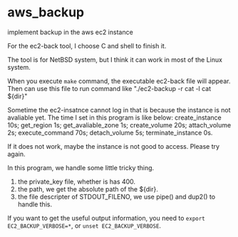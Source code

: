 # aws_backup
implement backup in the aws ec2 instance

For the ec2-back tool, I choose C and shell to finish it.

The tool is for NetBSD system, but I think it can work in most
of the Linux system.

When you execute `make` command, the executable ec2-back file
will appear. Then can use this file to run command like 
"./ec2-backup -r cat -l cat ${dir}"

Sometime the ec2-insatnce cannot log in that is because the
instance is not avaliable yet.
The time I set in this program is like below:
create_instance 	10s;
get_region 		1s;
get_avaliable_zone 	1s;
create_volume		20s;
attach_volume		2s;
execute_command		70s;
detach_volume		5s;
terminate_instance	0s.

If it does not work, maybe the instance is not good to access.
Please try again.

In this program, we handle some little tricky thing.
1. the private_key file, whether is has 400.
2. the path, we get the absolute path of the ${dir}.
3. the file descripter of STDOUT_FILENO, we use pipe() and 
   dup2() to handle this.

If you want to get the useful output information, you need to 
`export EC2_BACKUP_VERBOSE=*`, or `unset EC2_BACKUP_VERBOSE`.

